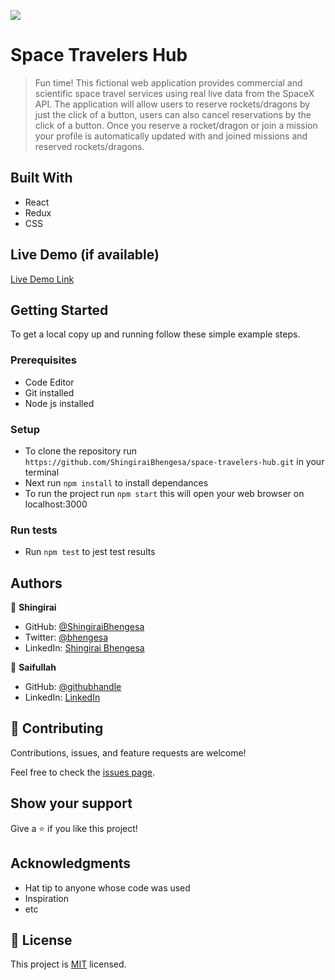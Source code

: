 ![](https://img.shields.io/badge/Microverse-blueviolet)

# Space Travelers Hub

> Fun time! This fictional web application provides commercial and scientific space travel services using real live data from the SpaceX API. The application will allow users to reserve rockets/dragons by just the click of a button, users can also cancel reservations by the click of a button. Once you reserve a rocket/dragon or join a mission your profile is automatically updated with  and joined missions and  reserved rockets/dragons.


## Built With

- React
- Redux
- CSS

## Live Demo (if available)

[Live Demo Link](https://livedemo.com)


## Getting Started

To get a local copy up and running follow these simple example steps.

### Prerequisites

- Code Editor
- Git installed
- Node js installed

### Setup

- To clone the repository run `https://github.com/ShingiraiBhengesa/space-travelers-hub.git` in your terminal
- Next run `npm install` to install dependances
- To run the project run `npm start` this will open your web browser on localhost:3000


### Run tests

- Run `npm test` to jest test results


## Authors

👤 **Shingirai**

- GitHub: [@ShingiraiBhengesa](https://github.com/ShingiraiBhengesa)
- Twitter: [@bhengesa](https://twitter.com/twitterhandle)
- LinkedIn: [Shingirai Bhengesa](https://www.linkedin.com/in/shingirai-bhengesa-612b09206/)


👤 **Saifullah**

- GitHub: [@githubhandle](https://github.com/saifullah767)
- LinkedIn: [LinkedIn](https://linkedin.com/in/saifkj)


## 🤝 Contributing

Contributions, issues, and feature requests are welcome!

Feel free to check the [issues page](../../issues/).

## Show your support

Give a ⭐️ if you like this project!

## Acknowledgments

- Hat tip to anyone whose code was used
- Inspiration
- etc

## 📝 License

This project is [MIT](./MIT.md) licensed.
